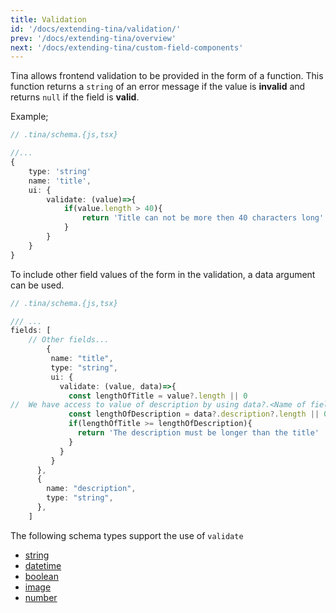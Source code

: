 ```yaml
---
title: Validation
id: '/docs/extending-tina/validation/'
prev: '/docs/extending-tina/overview'
next: '/docs/extending-tina/custom-field-components'
---
```


Tina allows frontend validation to be provided in the form of a function. This function returns a `string` of an error message if the value is **invalid** and returns `null` if the field is **valid**.

Example;
```ts
// .tina/schema.{js,tsx}

//...
{
    type: 'string'
    name: 'title',
    ui: {
        validate: (value)=>{
            if(value.length > 40){
                return 'Title can not be more then 40 characters long'
            }
        }
    }
}
```

<!-- TODO: add screenshot -->

To include other field values of the form in the validation, a data argument can be used.

```ts
// .tina/schema.{js,tsx}

/// ...
fields: [
    // Other fields...
        {
         name: "title",
         type: "string",
         ui: {
           validate: (value, data)=>{
             const lengthOfTitle = value?.length || 0
//  We have access to value of description by using data?.<Name of field>
             const lengthOfDescription = data?.description?.length || 0
             if(lengthOfTitle >= lengthOfDescription){
               return 'The description must be longer than the title'
             }
           }
         }
      },
      {
        name: "description",
        type: "string",
      },
    ]
```

<!-- TODO: add screenshots -->



The following schema types support the use of `validate`
- [string](/docs/reference/types/string/)
- [datetime](/docs/reference/types/datetime/)
- [boolean](/docs/reference/types/boolean/)
- [image](/docs/reference/types/image/)
- [number](/docs/reference/types/number/)
